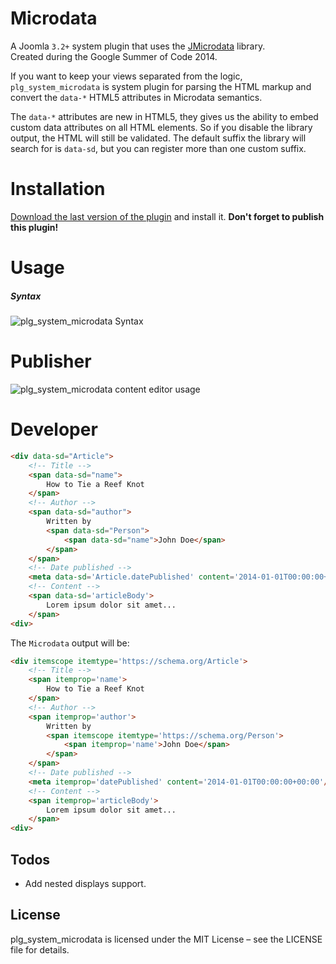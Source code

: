Microdata
==============
A Joomla ```3.2+``` system plugin that uses the [JMicrodata](https://github.com/joomla/joomla-cms/tree/master/libraries/joomla/microdata "JMicrodata") library.  
Created during the Google Summer of Code 2014.


If you want to keep your views separated from the logic, ```plg_system_microdata``` is system plugin for parsing the HTML markup and convert the ```data-*``` HTML5 attributes in Microdata semantics.  

The ```data-*``` attributes are new in HTML5, they gives us the ability to embed custom data attributes on all HTML elements. So if you disable the library output, the HTML will still be validated. The default suffix the library will search for is ```data-sd```, but you can register more than one custom suffix.  

Installation
============
[Download the last version of the plugin](https://github.com/PAlexcom/plg_system_microdata/archive/master.zip "Download plg_system_microdata") and install it. __Don't forget to publish this plugin!__

Usage
=====
##### Syntax
![plg_system_microdata Syntax](https://palexcom.github.io/PHPStructuredData/images/parser-plugin-syntax-v1.3.0.png)

Publisher
=========
![plg_system_microdata content editor usage](https://palexcom.github.io/plg_system_structureddata/images/plg_system_structureddata-editor.png)

Developer
=========
```html
<div data-sd="Article">
    <!-- Title -->
    <span data-sd="name">
        How to Tie a Reef Knot
    </span>
    <!-- Author -->
    <span data-sd="author">
        Written by
        <span data-sd="Person">
            <span data-sd="name">John Doe</span>
        </span>
    </span>
    <!-- Date published -->
    <meta data-sd='Article.datePublished' content='2014-01-01T00:00:00+00:00'/>1 January 2014
    <!-- Content -->
    <span data-sd='articleBody'>
        Lorem ipsum dolor sit amet...
    </span>
<div>
```
The ```Microdata``` output will be:
```html
<div itemscope itemtype='https://schema.org/Article'>
    <!-- Title -->
    <span itemprop='name'>
        How to Tie a Reef Knot
    </span>
    <!-- Author -->
    <span itemprop='author'>
        Written by
        <span itemscope itemtype='https://schema.org/Person'>
            <span itemprop='name'>John Doe</span>
        </span>
    </span>
    <!-- Date published -->
    <meta itemprop='datePublished' content='2014-01-01T00:00:00+00:00'/>1 January 2014
    <!-- Content -->
    <span itemprop='articleBody'>
        Lorem ipsum dolor sit amet...
    </span>
<div>
```

Todos
-----
* Add nested displays support.

License
-------
plg_system_microdata is licensed under the MIT License – see the LICENSE file for details.
